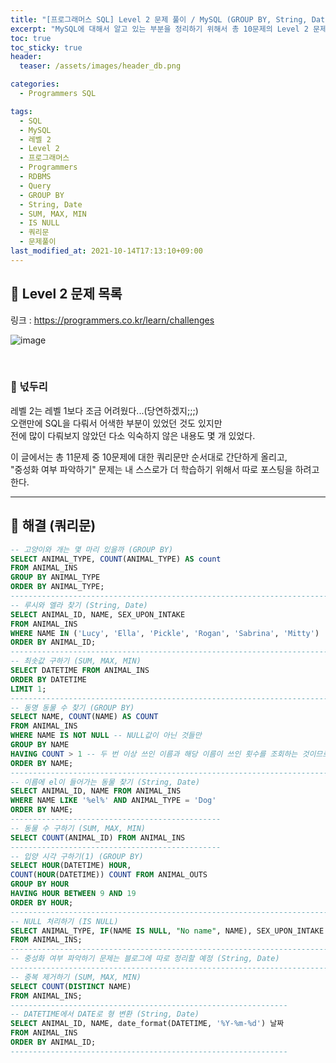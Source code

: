 ```yaml
---
title: "[프로그래머스 SQL] Level 2 문제 풀이 / MySQL (GROUP BY, String, Date, SUM, MAX, MIN, IS NULL)"
excerpt: "MySQL에 대해서 알고 있는 부분을 정리하기 위해서 총 10문제의 Level 2 문제를 풀어보았다. (나머지 한 문제는 추후 포스팅 할 예정)"
toc: true
toc_sticky: true
header:
  teaser: /assets/images/header_db.png

categories:
  - Programmers SQL

tags:
  - SQL
  - MySQL
  - 레벨 2
  - Level 2
  - 프로그래머스
  - Programmers
  - RDBMS
  - Query
  - GROUP BY
  - String, Date
  - SUM, MAX, MIN
  - IS NULL
  - 쿼리문
  - 문제풀이
last_modified_at: 2021-10-14T17:13:10+09:00
---
```


## 🔔 Level 2 문제 목록

링크 : <https://programmers.co.kr/learn/challenges>

![image](https://user-images.githubusercontent.com/78403443/137271317-a8f9cab7-977e-4ced-9387-4b00bf2b12c9.png)

<br>

### 📝 넋두리

레벨 2는 레벨 1보다 조금 어려웠다...(당연하겠지;;;)<br>오랜만에 SQL을 다뤄서 어색한 부분이 있었던 것도 있지만<br>전에 많이 다뤄보지 않았던 다소 익숙하지 않은 내용도 몇 개 있었다.

이 글에서는 총 11문제 중 10문제에 대한 쿼리문만 순서대로 간단하게 올리고,<br>"중성화 여부 파악하기" 문제는 내 스스로가 더 학습하기 위해서 따로 포스팅을 하려고 한다.

---

## 🔐 해결 (쿼리문)

```sql
-- 고양이와 개는 몇 마리 있을까 (GROUP BY)
SELECT ANIMAL_TYPE, COUNT(ANIMAL_TYPE) AS count 
FROM ANIMAL_INS
GROUP BY ANIMAL_TYPE
ORDER BY ANIMAL_TYPE;
-----------------------------------------------------------------------
-- 루시와 엘라 찾기 (String, Date)
SELECT ANIMAL_ID, NAME, SEX_UPON_INTAKE
FROM ANIMAL_INS
WHERE NAME IN ('Lucy', 'Ella', 'Pickle', 'Rogan', 'Sabrina', 'Mitty')
ORDER BY ANIMAL_ID;
-----------------------------------------------------------------------
-- 최솟값 구하기 (SUM, MAX, MIN)
SELECT DATETIME FROM ANIMAL_INS
ORDER BY DATETIME
LIMIT 1;
---------------------------------------------------------------------------------
-- 동명 동물 수 찾기 (GROUP BY)
SELECT NAME, COUNT(NAME) AS COUNT
FROM ANIMAL_INS
WHERE NAME IS NOT NULL -- NULL값이 아닌 것들만
GROUP BY NAME
HAVING COUNT > 1 -- 두 번 이상 쓰인 이름과 해당 이름이 쓰인 횟수를 조회하는 것이므로
ORDER BY NAME;
---------------------------------------------------------------------------------
-- 이름에 el이 들어가는 동물 찾기 (String, Date)
SELECT ANIMAL_ID, NAME FROM ANIMAL_INS
WHERE NAME LIKE '%el%' AND ANIMAL_TYPE = 'Dog'
ORDER BY NAME;
-----------------------------------------------
-- 동물 수 구하기 (SUM, MAX, MIN)
SELECT COUNT(ANIMAL_ID) FROM ANIMAL_INS
-----------------------------------------------
-- 입양 시각 구하기(1) (GROUP BY)
SELECT HOUR(DATETIME) HOUR,
COUNT(HOUR(DATETIME)) COUNT FROM ANIMAL_OUTS
GROUP BY HOUR
HAVING HOUR BETWEEN 9 AND 19
ORDER BY HOUR;
-----------------------------------------------------------------------
-- NULL 처리하기 (IS NULL)
SELECT ANIMAL_TYPE, IF(NAME IS NULL, "No name", NAME), SEX_UPON_INTAKE
FROM ANIMAL_INS;
-----------------------------------------------------------------------
-- 중성화 여부 파악하기 문제는 블로그에 따로 정리할 예정 (String, Date)
-----------------------------------------------------------------------
-- 중복 제거하기 (SUM, MAX, MIN)
SELECT COUNT(DISTINCT NAME)
FROM ANIMAL_INS;
--------------------------------------------------------------
-- DATETIME에서 DATE로 형 변환 (String, Date)
SELECT ANIMAL_ID, NAME, date_format(DATETIME, '%Y-%m-%d') 날짜 
FROM ANIMAL_INS
ORDER BY ANIMAL_ID;
--------------------------------------------------------------
```

